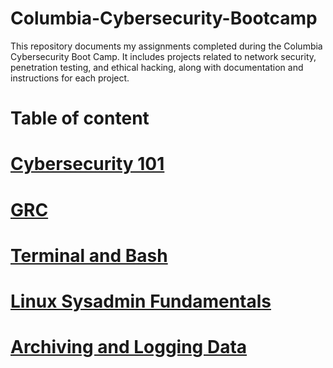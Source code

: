 # Columbia-Cybersecurity-Bootcamp
This repository documents my assignments completed during the Columbia Cybersecurity Boot Camp. It includes projects related to network security, penetration testing, and ethical hacking, along with documentation and instructions for each project.


# Table of content 
# [Cybersecurity 101](https://github.com/Lodoelama/Columbia-Cybersecurity-Bootcamp/tree/main/Cybersecurity101)
# [GRC](https://github.com/Lodoelama/Columbia-Cybersecurity-Bootcamp/tree/main/GRC)
# [Terminal and Bash](https://github.com/Lodoelama/Columbia-Cybersecurity-Bootcamp/tree/main/Terminal%20and%20Bash)
# [Linux Sysadmin Fundamentals](https://github.com/Lodoelama/Columbia-Cybersecurity-Bootcamp/tree/main/Linux%20Sysadmin%20Fundamentals)
# [Archiving and Logging Data](https://github.com/Lodoelama/Columbia-Cybersecurity-Bootcamp/tree/main/Archiving%20and%20Logging%20Data)
